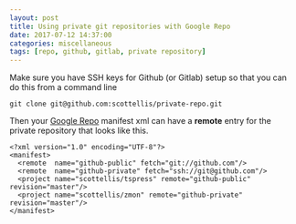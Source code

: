 ```yaml
---
layout: post
title: Using private git repositories with Google Repo
date: 2017-07-12 14:37:00
categories: miscellaneous
tags: [repo, github, gitlab, private repository]
---
```


Make sure you have SSH keys for Github (or Gitlab) setup so that you can do this from a command line

    git clone git@github.com:scottellis/private-repo.git

Then your [Google Repo][repo] manifest xml can have a **remote** entry for the private repository that looks like this.

    <?xml version="1.0" encoding="UTF-8"?>
    <manifest>
      <remote  name="github-public" fetch="git://github.com"/>
      <remote  name="github-private" fetch="ssh://git@github.com"/>
      <project name="scottellis/tspress" remote="github-public" revision="master"/>
      <project name="scottellis/zmon" remote="github-private" revision="master"/>      
    </manifest>


[repo]: https://gerrit.googlesource.com/git-repo/